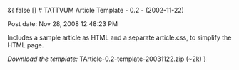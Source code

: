 &{<nil> false <nil> <nil> [] <nil> <nil> <nil> <nil> # TATTVUM Article Template - 0.2 - (2002-11-22)

Post date: Nov 28, 2008 12:48:23 PM

Includes a sample article as HTML and a separate article.css, to simplify the HTML page.

*Download the template:* TArticle-0.2-template-20031122.zip (~2k)
}